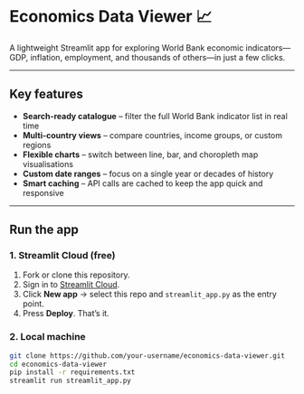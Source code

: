# Economics Data Viewer 📈

A lightweight Streamlit app for exploring World Bank economic indicators—GDP, inflation, employment, and thousands of others—in just a few clicks.

---

## Key features

- **Search-ready catalogue** – filter the full World Bank indicator list in real time  
- **Multi-country views** – compare countries, income groups, or custom regions  
- **Flexible charts** – switch between line, bar, and choropleth map visualisations  
- **Custom date ranges** – focus on a single year or decades of history  
- **Smart caching** – API calls are cached to keep the app quick and responsive  

---

## Run the app

### 1. Streamlit Cloud (free)

1. Fork or clone this repository.  
2. Sign in to [Streamlit Cloud](https://streamlit.io/cloud).  
3. Click **New app** → select this repo and `streamlit_app.py` as the entry point.  
4. Press **Deploy**. That’s it.

### 2. Local machine

```bash
git clone https://github.com/your-username/economics-data-viewer.git
cd economics-data-viewer
pip install -r requirements.txt
streamlit run streamlit_app.py
